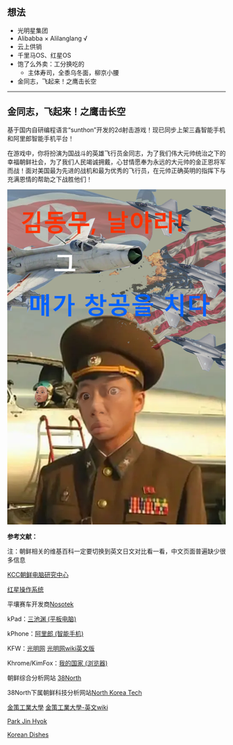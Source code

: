 ## 想法
* 光明星集团
* Alibabba × Alilanglang √
* 云上供销
* 千里马OS、红星OS
* 饱了么外卖：工分换吃的
  * 主体寿司，全黍乌冬面，柳京小腰
* 金同志，飞起来！之鹰击长空
  

------------------
## 金同志，飞起来！之鹰击长空

基于国内自研编程语言“sunthon”开发的2d射击游戏！现已同步上架三鑫智能手机和阿里郎智能手机平台！

在游戏中，你将扮演为国战斗的英雄飞行员金同志，为了我们伟大元帅统治之下的幸福朝鲜社会，为了我们人民竭诚拥戴，心甘情愿奉为永远的大元帅的金正恩将军而战！面对美国最为先进的战机和最为优秀的飞行员，在元帅正确英明的指挥下与充满恩情的帮助之下战胜他们！

![](.\ImgRes\金同志飞起来之鹰击长空.png)



**参考文献：**

注：朝鲜相关的维基百科一定要切换到英文日文对比看一看，中文页面普遍缺少很多信息

[KCC朝鲜电脑研究中心](https://zh.wikipedia.org/wiki/%E6%9C%9D%E9%AE%AE%E9%9B%BB%E8%85%A6%E7%A0%94%E7%A9%B6%E4%B8%AD%E5%BF%83)

[红星操作系统](https://zh.wikipedia.org/wiki/%E7%B4%85%E6%98%9F%E4%BD%9C%E6%A5%AD%E7%B3%BB%E7%B5%B1)

平壤赛车开发商[Nosotek](https://en.wikipedia.org/wiki/Nosotek)

kPad：[三池渊 (平板电脑)](https://zh.wikipedia.org/wiki/%E4%B8%89%E6%B1%A0%E6%B7%B5_(%E5%B9%B3%E6%9D%BF%E9%9B%BB%E8%85%A6))

kPhone：[阿里郎 (智能手机)](https://zh.wikipedia.org/wiki/%E9%98%BF%E9%87%8C%E9%83%8E_(%E6%99%BA%E8%83%BD%E6%89%8B%E6%A9%9F))

KFW：[光明网](https://zh.wikipedia.org/wiki/%E5%85%89%E6%98%8E%E7%BD%91_(%E6%9C%9D%E9%B2%9C)) [光明网wiki英文版](https://en.wikipedia.org/wiki/Kwangmyong_(network))

Khrome/KimFox：[我的国家 (浏览器)](https://zh.wikipedia.org/wiki/%E6%88%91%E7%9A%84%E5%9B%BD%E5%AE%B6_(%E6%B5%8F%E8%A7%88%E5%99%A8))

朝鲜综合分析网站 [38North](https://www.38north.org/)

38North下属朝鲜科技分析网站[North Korea Tech](https://www.northkoreatech.org/)


[金策工業大學](https://zh.wikipedia.org/wiki/%E9%87%91%E7%AD%96%E5%B7%A5%E6%A5%AD%E7%B6%9C%E5%90%88%E5%A4%A7%E5%AD%B8)  [金策工業大學-英文wiki](https://en.wikipedia.org/wiki/Kim_Chaek_University_of_Technology)

[Park Jin Hyok](https://en.wikipedia.org/wiki/Park_Jin_Hyok)

[Korean Dishes](http://cooks.org.kp/kp/)
